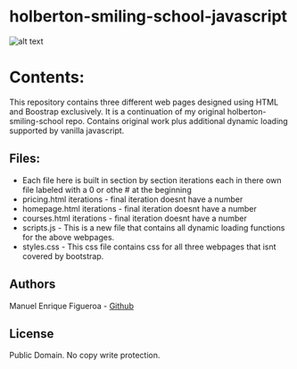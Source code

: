 # holberton-smiling-school-javascript
![alt text](https://external-content.duckduckgo.com/iu/?u=https%3A%2F%2Fwww.holbertonschool.com%2Fholberton-logo-simple.png&f=1&nofb=1)

# Contents:
This repository contains three different web pages designed using HTML and Boostrap exclusively.
It is a continuation of my original holberton-smiling-school repo.
Contains original work plus additional dynamic loading supported by vanilla javascript.

## Files:
* Each file here is built in section by section iterations each in there own file labeled with a 0 or othe # at the beginning
* pricing.html iterations - final iteration doesnt have a number
* homepage.html iterations - final iteration doesnt have a number
* courses.html iterations - final iteration doesnt have a number
* scripts.js - This is a new file that contains all dynamic loading functions for the above webpages.
* styles.css - This css file contains css for all three webpages that isnt covered by bootstrap.

## Authors
Manuel Enrique Figueroa - [Github](https://github.com/FicusCarica308)

## License
Public Domain. No copy write protection.
